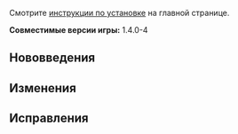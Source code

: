 Смотрите [инструкции по установке](https://github.com/CCDirectLink/crosscode-ru#инструкции-по-установке) на главной странице.

**Совместимые версии игры:** 1.4.0-4

## Нововведения

## Изменения

## Исправления
